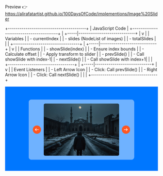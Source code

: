 Preview 👉 https://alirafatartist.github.io/100DaysOfCode/implementions/Image%20Slider

+----------------------------------------+
| JavaScript Code |
+----------------------------------------+
|
+-----|-----------------------------+
| v |
| Variables |
| - currentIndex |
| - slides (NodeList of images) |
| - totalSlides |
| |
+----------------------------------+
|
+-----|-----------------------------+
| v |
| Functions |
| - showSlide(index) |
| - Ensure index bounds |
| - Calculate offset |
| - Apply transform to slider |
| - prevSlide() |
| - Call showSlide with index-1|
| - nextSlide() |
| - Call showSlide with index+1|
| |
+----------------------------------+
|
+-----|-----------------------------+
| v |
| Event Listeners |
| - Left Arrow Icon |
| - Click: Call prevSlide() |
| - Right Arrow Icon |
| - Click: Call nextSlide() |
| |
+----------------------------------+

![Alt text](image.png)